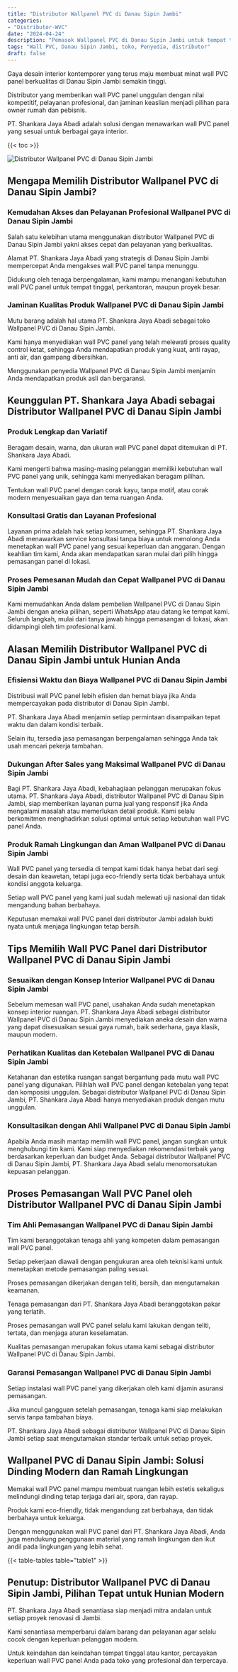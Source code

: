 ```yaml
---
title: "Distributor Wallpanel PVC di Danau Sipin Jambi"
categories: 
- "Distributor-WVC"
date: "2024-04-24"
description: "Pemasok Wallpanel PVC di Danau Sipin Jambi untuk tempat tinggal, perkantoran, serta toko. Panel terbaik, variasi motif, variasi warna menarik, dengan servis instalasi dikerjakan oleh teknisi berpengalaman serta garansi resmi!|Jasa penyediaan Wallpanel PVC di Danau Sipin Jambi untuk keperluan tempat tinggal, perkantoran, maupun toko, dengan material unggulan dan penempatan oleh tim ahli dan kepastian resmi.|Alternatif Wallpanel PVC di Danau Sipin Jambi yang terbukti untuk hunian, perkantoran, serta toko, bersama panel unggulan dan pemasangan ditangani oleh tenaga ahli profesional dan kepastian resmi.|Penyediaan Wallpanel PVC di Danau Sipin Jambi untuk tempat tinggal, office, dan ritel, beserta produk terbaik dan instalasi dikerjakan oleh tim ahli, lengkap beserta garansi resmi.}"
tags: "Wall PVC, Danau Sipin Jambi, toko, Penyedia, distributor"
draft: false
---
```


Gaya desain interior kontemporer yang terus maju membuat minat wall PVC panel berkualitas di Danau Sipin Jambi semakin tinggi.

Distributor yang memberikan wall PVC panel unggulan dengan nilai kompetitif, pelayanan profesional, dan jaminan keaslian menjadi pilihan para owner rumah dan pebisnis.

PT. Shankara Jaya Abadi adalah solusi dengan menawarkan wall PVC panel yang sesuai untuk berbagai gaya interior.

{{< toc >}}

![Distributor Wallpanel PVC di Danau Sipin Jambi](/images/Distributor-WVC/Distributor-Wallpanel-PVC-di-Danau-Sipin-Jambi.png)


## Mengapa Memilih Distributor Wallpanel PVC di Danau Sipin Jambi?

### Kemudahan Akses dan Pelayanan Profesional Wallpanel PVC di Danau Sipin Jambi

Salah satu kelebihan utama menggunakan distributor Wallpanel PVC di Danau Sipin Jambi yakni akses cepat dan pelayanan yang berkualitas.

Alamat PT. Shankara Jaya Abadi yang strategis di Danau Sipin Jambi mempercepat Anda mengakses wall PVC panel tanpa menunggu.

Didukung oleh tenaga berpengalaman, kami mampu menangani kebutuhan wall PVC panel untuk tempat tinggal, perkantoran, maupun proyek besar.

### Jaminan Kualitas Produk Wallpanel PVC di Danau Sipin Jambi

Mutu barang adalah hal utama PT. Shankara Jaya Abadi sebagai toko Wallpanel PVC di Danau Sipin Jambi.

Kami hanya menyediakan wall PVC panel yang telah melewati proses quality control ketat, sehingga Anda mendapatkan produk yang kuat, anti rayap, anti air, dan gampang dibersihkan.

Menggunakan penyedia Wallpanel PVC di Danau Sipin Jambi menjamin Anda mendapatkan produk asli dan bergaransi.

## Keunggulan PT. Shankara Jaya Abadi sebagai Distributor Wallpanel PVC di Danau Sipin Jambi

### Produk Lengkap dan Variatif

Beragam desain, warna, dan ukuran wall PVC panel dapat ditemukan di PT. Shankara Jaya Abadi.

Kami mengerti bahwa masing-masing pelanggan memiliki kebutuhan wall PVC panel yang unik, sehingga kami menyediakan beragam pilihan.

Tentukan wall PVC panel dengan corak kayu, tanpa motif, atau corak modern menyesuaikan gaya dan tema ruangan Anda.

### Konsultasi Gratis dan Layanan Profesional

Layanan prima adalah hak setiap konsumen, sehingga PT. Shankara Jaya Abadi menawarkan service konsultasi tanpa biaya untuk menolong Anda menetapkan wall PVC panel yang sesuai keperluan dan anggaran. Dengan keahlian tim kami, Anda akan mendapatkan saran mulai dari pilih hingga pemasangan panel di lokasi.

### Proses Pemesanan Mudah dan Cepat Wallpanel PVC di Danau Sipin Jambi

Kami memudahkan Anda dalam pembelian Wallpanel PVC di Danau Sipin Jambi dengan aneka pilihan, seperti WhatsApp atau datang ke tempat kami. Seluruh langkah, mulai dari tanya jawab hingga pemasangan di lokasi, akan didampingi oleh tim profesional kami.

## Alasan Memilih Distributor Wallpanel PVC di Danau Sipin Jambi untuk Hunian Anda

### Efisiensi Waktu dan Biaya Wallpanel PVC di Danau Sipin Jambi

Distribusi wall PVC panel lebih efisien dan hemat biaya jika Anda mempercayakan pada distributor di Danau Sipin Jambi.

PT. Shankara Jaya Abadi menjamin setiap permintaan disampaikan tepat waktu dan dalam kondisi terbaik.

Selain itu, tersedia jasa pemasangan berpengalaman sehingga Anda tak usah mencari pekerja tambahan.

### Dukungan After Sales yang Maksimal Wallpanel PVC di Danau Sipin Jambi

Bagi PT. Shankara Jaya Abadi, kebahagiaan pelanggan merupakan fokus utama. PT. Shankara Jaya Abadi, distributor Wallpanel PVC di Danau Sipin Jambi, siap memberikan layanan purna jual yang responsif jika Anda mengalami masalah atau memerlukan detail produk. Kami selalu berkomitmen menghadirkan solusi optimal untuk setiap kebutuhan wall PVC panel Anda.

### Produk Ramah Lingkungan dan Aman Wallpanel PVC di Danau Sipin Jambi

Wall PVC panel yang tersedia di tempat kami tidak hanya hebat dari segi desain dan keawetan, tetapi juga eco-friendly serta tidak berbahaya untuk kondisi anggota keluarga.

Setiap wall PVC panel yang kami jual sudah melewati uji nasional dan tidak mengandung bahan berbahaya.

Keputusan memakai wall PVC panel dari distributor Jambi adalah bukti nyata untuk menjaga lingkungan tetap bersih.

## Tips Memilih Wall PVC Panel dari Distributor Wallpanel PVC di Danau Sipin Jambi

### Sesuaikan dengan Konsep Interior Wallpanel PVC di Danau Sipin Jambi

Sebelum memesan wall PVC panel, usahakan Anda sudah menetapkan konsep interior ruangan. PT. Shankara Jaya Abadi sebagai distributor Wallpanel PVC di Danau Sipin Jambi menyediakan aneka desain dan warna yang dapat disesuaikan sesuai gaya rumah, baik sederhana, gaya klasik, maupun modern.

### Perhatikan Kualitas dan Ketebalan Wallpanel PVC di Danau Sipin Jambi

Ketahanan dan estetika ruangan sangat bergantung pada mutu wall PVC panel yang digunakan. Pilihlah wall PVC panel dengan ketebalan yang tepat dan komposisi unggulan. Sebagai distributor Wallpanel PVC di Danau Sipin Jambi, PT. Shankara Jaya Abadi hanya menyediakan produk dengan mutu unggulan.

### Konsultasikan dengan Ahli Wallpanel PVC di Danau Sipin Jambi

Apabila Anda masih mantap memilih wall PVC panel, jangan sungkan untuk menghubungi tim kami. Kami siap menyediakan rekomendasi terbaik yang berdasarkan keperluan dan budget Anda. Sebagai distributor Wallpanel PVC di Danau Sipin Jambi, PT. Shankara Jaya Abadi selalu menomorsatukan kepuasan pelanggan.

## Proses Pemasangan Wall PVC Panel oleh Distributor Wallpanel PVC di Danau Sipin Jambi

### Tim Ahli Pemasangan Wallpanel PVC di Danau Sipin Jambi

Tim kami beranggotakan tenaga ahli yang kompeten dalam pemasangan wall PVC panel.

Setiap pekerjaan diawali dengan pengukuran area oleh teknisi kami untuk menetapkan metode pemasangan paling sesuai.

Proses pemasangan dikerjakan dengan teliti, bersih, dan mengutamakan keamanan.

Tenaga pemasangan dari PT. Shankara Jaya Abadi beranggotakan pakar yang terlatih.

Proses pemasangan wall PVC panel selalu kami lakukan dengan teliti, tertata, dan menjaga aturan keselamatan.

Kualitas pemasangan merupakan fokus utama kami sebagai distributor Wallpanel PVC di Danau Sipin Jambi.

### Garansi Pemasangan Wallpanel PVC di Danau Sipin Jambi

Setiap instalasi wall PVC panel yang dikerjakan oleh kami dijamin asuransi pemasangan.

Jika muncul gangguan setelah pemasangan, tenaga kami siap melakukan servis tanpa tambahan biaya.

PT. Shankara Jaya Abadi sebagai distributor Wallpanel PVC di Danau Sipin Jambi setiap saat mengutamakan standar terbaik untuk setiap proyek.

## Wallpanel PVC di Danau Sipin Jambi: Solusi Dinding Modern dan Ramah Lingkungan

Memakai wall PVC panel mampu membuat ruangan lebih estetis sekaligus melindungi dinding tetap terjaga dari air, spora, dan rayap.

Produk kami eco-friendly, tidak mengandung zat berbahaya, dan tidak berbahaya untuk keluarga.

Dengan menggunakan wall PVC panel dari PT. Shankara Jaya Abadi, Anda juga mendukung penggunaan material yang ramah lingkungan dan ikut andil pada lingkungan yang lebih sehat.

{{< table-tables table="table1" >}}

## Penutup: Distributor Wallpanel PVC di Danau Sipin Jambi, Pilihan Tepat untuk Hunian Modern

PT. Shankara Jaya Abadi senantiasa siap menjadi mitra andalan untuk setiap proyek renovasi di Jambi.

Kami senantiasa memperbarui dalam barang dan pelayanan agar selalu cocok dengan keperluan pelanggan modern.

Untuk keindahan dan keindahan tempat tinggal atau kantor, percayakan keperluan wall PVC panel Anda pada toko yang profesional dan terpercaya.